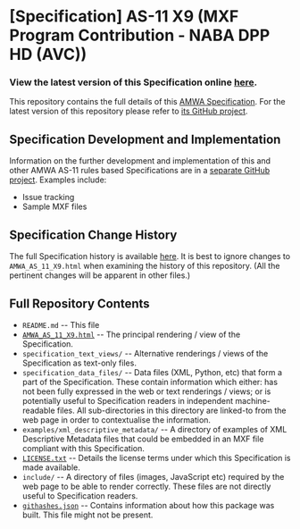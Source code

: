 # **[Specification]** AS-11 X9 (MXF Program Contribution - NABA DPP HD (AVC))

### **View the latest version of this Specification online [here](https://amwa-tv.github.io/AS-11_X9/AMWA_AS_11_X9.html)**.

This repository contains the full details of this [AMWA Specification](https://www.amwa.tv/as-11-x9/). For the latest version of this repository please refer to [its GitHub project](https://github.com/AMWA-TV/AS-11_X9/).

## Specification Development and Implementation

Information on the further development and implementation of this and other AMWA AS-11 rules based Specifications are in a [separate GitHub project](https://github.com/AMWA-TV/AS-11_Overview/). Examples include:

* Issue tracking
* Sample MXF files

## Specification Change History

The full Specification history is available [here](https://github.com/AMWA-TV/AS-11_X9/commits). It is best to ignore changes to `AMWA_AS_11_X9.html` when examining the history of this repository. (All the pertinent changes will be apparent in other files.)

## Full Repository Contents

* `README.md` -- This file
* [`AMWA_AS_11_X9.html`](AMWA_AS_11_X9.html) -- The principal rendering / view of the Specification.
* `specification_text_views/` -- Alternative renderings / views of the Specification as text-only files.
* `specification_data_files/` -- Data files (XML, Python, etc) that form a part of the Specification. These contain information which either: has not been fully expressed in the web or text renderings / views; or is potentially useful to Specification readers in independent machine-readable files. All sub-directories in this directory are linked-to from the web page in order to contextualise the information.
* `examples/xml_descriptive_metadata/` -- A directory of examples of XML Descriptive Metadata files that could be embedded in an MXF file compliant with this Specification.
* [`LICENSE.txt`](LICENSE.txt) -- Details the license terms under which this Specification is made available.
* `include/` -- A directory of files (images, JavaScript etc) required by the web page to be able to render correctly. These files are not directly useful to Specification readers.
* [`githashes.json`](githashes.json) -- Contains information about how this package was built. This file might not be present.